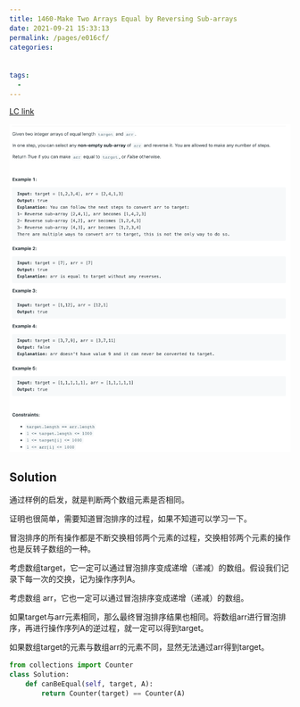 ```yaml
---
title: 1460-Make Two Arrays Equal by Reversing Sub-arrays
date: 2021-09-21 15:33:13
permalink: /pages/e016cf/
categories:
  

tags:
  - 
---
```

[LC link](https://leetcode.com/problems/make-two-arrays-equal-by-reversing-sub-arrays/)

![](https://raw.githubusercontent.com/emmableu/image/master/1460-0.png)

## Solution
通过样例的启发，就是判断两个数组元素是否相同。

证明也很简单，需要知道冒泡排序的过程，如果不知道可以学习一下。

冒泡排序的所有操作都是不断交换相邻两个元素的过程，交换相邻两个元素的操作也是反转子数组的一种。

考虑数组target，它一定可以通过冒泡排序变成递增（递减）的数组。假设我们记录下每一次的交换，记为操作序列A。

考虑数组 arr，它也一定可以通过冒泡排序变成递增（递减）的数组。

如果target与arr元素相同，那么最终冒泡排序结果也相同。将数组arr进行冒泡排序，再进行操作序列A的逆过程，就一定可以得到target。

如果数组target的元素与数组arr的元素不同，显然无法通过arr得到target。

```python
from collections import Counter
class Solution:
    def canBeEqual(self, target, A):
        return Counter(target) == Counter(A)
```


